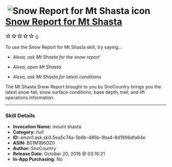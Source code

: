 # &nbsp;<img src="skill_icon" alt="Snow Report for Mt Shasta icon" width="36"> [Snow Report for Mt Shasta](http://alexa.amazon.com/#skills/amzn1.ask.skill.5ea5c74a-5b6b-485b-9ba4-8d1996dfa64e)
![0 stars](../../images/ic_star_border_black_18dp_1x.png)![0 stars](../../images/ic_star_border_black_18dp_1x.png)![0 stars](../../images/ic_star_border_black_18dp_1x.png)![0 stars](../../images/ic_star_border_black_18dp_1x.png)![0 stars](../../images/ic_star_border_black_18dp_1x.png) 0

To use the Snow Report for Mt Shasta skill, try saying...

* *Alexa, ask Mt Shasta for the snow report*

* *Alexa, open Mt Shasta*

* *Alexa, ask Mt Shasta for latest conditions*

The Mt Shasta Snow Report brought to you by SnoCountry brings you the latest snow fall, snow surface conditions,  base depth, trail, and lift operations information.

***

### Skill Details

* **Invocation Name:** mount shasta
* **Category:** null
* **ID:** amzn1.ask.skill.5ea5c74a-5b6b-485b-9ba4-8d1996dfa64e
* **ASIN:** B01M1B6OZ0
* **Author:** SnoCountry
* **Release Date:** October 20, 2016 @ 03:16:21
* **In-App Purchasing:** No
